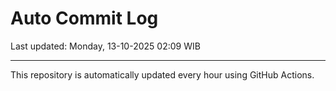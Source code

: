 # Auto Commit Log

Last updated: Monday, 13-10-2025 02:09 WIB

---

This repository is automatically updated every hour using GitHub Actions.
